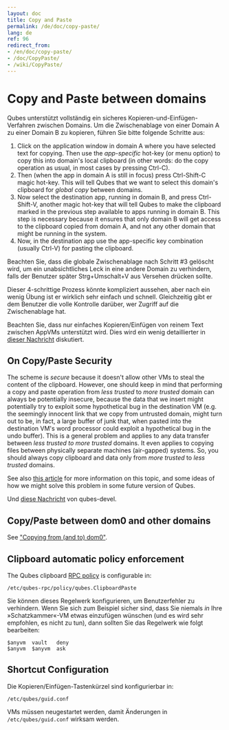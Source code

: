 ```yaml
---
layout: doc
title: Copy and Paste
permalink: /de/doc/copy-paste/
lang: de
ref: 96
redirect_from:
- /en/doc/copy-paste/
- /doc/CopyPaste/
- /wiki/CopyPaste/
---
```


Copy and Paste between domains
==============================

Qubes unterstützt vollständig ein sicheres Kopieren-und-Einfügen-Verfahren zwischen Domains. Um die Zwischenablage von einer Domain A zu einer Domain B zu kopieren, führen Sie bitte folgende Schritte aus:

1.  Click on the application window in domain A where you have selected text for copying. Then use the *app-specific* hot-key (or menu option) to copy this into domain's local clipboard (in other words: do the copy operation as usual, in most cases by pressing Ctrl-C).
2.  Then (when the app in domain A is still in focus) press Ctrl-Shift-C magic hot-key. This will tell Qubes that we want to select this domain's clipboard for *global copy* between domains.
3.  Now select the destination app, running in domain B, and press Ctrl-Shift-V, another magic hot-key that will tell Qubes to make the clipboard marked in the previous step available to apps running in domain B. This step is necessary because it ensures that only domain B will get access to the clipboard copied from domain A, and not any other domain that might be running in the system.
4.  Now, in the destination app use the app-specific key combination (usually Ctrl-V) for pasting the clipboard.

Beachten Sie, dass die globale Zwischenablage nach Schritt \#3 gelöscht wird, um ein unabsichtliches Leck in eine andere Domain zu verhindern, falls der Benutzer später Strg+Umschalt+V aus Versehen drücken sollte.

Dieser 4-schrittige Prozess könnte kompliziert aussehen, aber nach ein wenig Übung ist er wirklich sehr einfach und schnell. Gleichzeitig gibt er dem Benutzer die volle Kontrolle darüber, wer Zugriff auf die Zwischenablage hat.

Beachten Sie, dass nur einfaches Kopieren/Einfügen von reinem Text zwischen AppVMs unterstützt wird. Dies wird ein wenig detaillierter in [dieser Nachricht](https://groups.google.com/group/qubes-devel/msg/57fe6695eb8ec8cd) diskutiert.

On Copy/Paste Security
----------------------

The scheme is *secure* because it doesn't allow other VMs to steal the content of the clipboard. However, one should keep in mind that performing a copy and paste operation from *less trusted* to *more trusted* domain can always be potentially insecure, because the data that we insert might potentially try to exploit some hypothetical bug in the destination VM (e.g. the seemingly innocent link that we copy from untrusted domain, might turn out to be, in fact, a large buffer of junk that, when pasted into the destination VM's word processor could exploit a hypothetical bug in the undo buffer). This is a general problem and applies to any data transfer between *less trusted to more trusted* domains. It even applies to copying files between physically separate machines (air-gapped) systems. So, you should always copy clipboard and data only from *more trusted* to *less trusted* domains.

See also [this article](https://blog.invisiblethings.org/2011/03/13/partitioning-my-digital-life-into.html) for more information on this topic, and some ideas of how we might solve this problem in some future version of Qubes.

Und [diese Nachricht](https://groups.google.com/group/qubes-devel/msg/48b4b532cee06e01) von qubes-devel.

Copy/Paste between dom0 and other domains
-----------------------------------------

See ["Copying from (and to) dom0"](/de/doc/copy-from-dom0/).

Clipboard automatic policy enforcement
--------------------------------------

The Qubes clipboard [RPC policy] is configurable in:

~~~
/etc/qubes-rpc/policy/qubes.ClipboardPaste
~~~

Sie können dieses Regelwerk konfigurieren, um Benutzerfehler zu verhindern. Wenn Sie sich zum Beispiel sicher sind, dass Sie niemals *in* Ihre »Schatzkammer«-VM etwas einzufügen wünschen (und es wird sehr empfohlen, es nicht zu tun), dann sollten Sie das Regelwerk wie folgt bearbeiten:

~~~
$anyvm  vault   deny
$anyvm  $anyvm  ask
~~~

Shortcut Configuration
----------------------

Die Kopieren/Einfügen-Tastenkürzel sind konfigurierbar in:

~~~
/etc/qubes/guid.conf
~~~

VMs müssen neugestartet werden, damit Änderungen in `/etc/qubes/guid.conf` wirksam werden.


[RPC policy]: /de/doc/rpc-policy/

